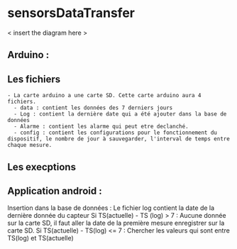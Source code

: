 # sensorsDataTransfer




< insert the diagram here >







## Arduino :
  ## Les fichiers
    - La carte arduino a une carte SD. Cette carte arduino aura 4 fichiers. 
      - data : contient les données des 7 derniers jours
      - Log : contient la dernière date qui a été ajouter dans la base de données
      - Alarme : contient les alarme qui peut etre declanché. 
      - config : contient les configurations pour le fonctionnement du dispositif, le nombre de jour à sauvegarder, l'interval de temps entre chaque mesure. 
  
  ## Les execptions



## Application android : 



Insertion dans la base de données :
Le fichier log contient la date de la dernière  donnée du capteur
Si TS(actuelle) - TS (log) > 7 :
Aucune donnée sur la carte SD, il faut aller la date de la première mesure enregistrer sur la carte SD. 
Si TS(actuelle) - TS(log) <= 7 :
Chercher les valeurs qui sont entre TS(log) et TS(actuelle)


